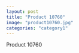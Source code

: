 ```yaml
---
layout: post
title: "Product 10760"
image: "product10760.jpg"
categories: "category1"
---
```

Product 10760

